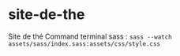 # site-de-the
Site de thé
Command terminal sass : ```sass --watch assets/sass/index.sass:assets/css/style.css```
